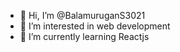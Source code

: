 - 👋 Hi, I’m @BalamuruganS3021
- 👀 I’m interested in web development 
- 🌱 I’m currently learning Reactjs

